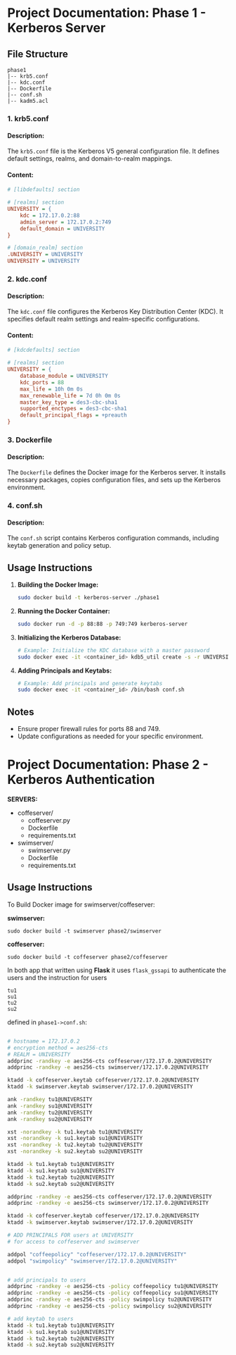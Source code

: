 # Project Documentation: Phase 1 - Kerberos Server

## File Structure

```
phase1
|-- krb5.conf
|-- kdc.conf
|-- Dockerfile
|-- conf.sh
|-- kadm5.acl
```

### 1. **krb5.conf**

#### Description:

The `krb5.conf` file is the Kerberos V5 general configuration file. It defines default settings, realms, and domain-to-realm mappings.

#### Content:

```ini
# [libdefaults] section

# [realms] section
UNIVERSITY = {
    kdc = 172.17.0.2:88
    admin_server = 172.17.0.2:749
    default_domain = UNIVERSITY
}

# [domain_realm] section
.UNIVERSITY = UNIVERSITY
UNIVERSITY = UNIVERSITY
```

### 2. **kdc.conf**

#### Description:

The `kdc.conf` file configures the Kerberos Key Distribution Center (KDC). It specifies default realm settings and realm-specific configurations.

#### Content:

```ini
# [kdcdefaults] section

# [realms] section
UNIVERSITY = {
    database_module = UNIVERSITY
    kdc_ports = 88
    max_life = 10h 0m 0s
    max_renewable_life = 7d 0h 0m 0s
    master_key_type = des3-cbc-sha1
    supported_enctypes = des3-cbc-sha1
    default_principal_flags = +preauth
}
```

### 3. **Dockerfile**

#### Description:

The `Dockerfile` defines the Docker image for the Kerberos server. It installs necessary packages, copies configuration files, and sets up the Kerberos environment.

### 4. **conf.sh**

#### Description:

The `conf.sh` script contains Kerberos configuration commands, including keytab generation and policy setup.


## Usage Instructions

1. **Building the Docker Image:**
   ```bash
   sudo docker build -t kerberos-server ./phase1
   ```

2. **Running the Docker Container:**
   ```bash
   sudo docker run -d -p 88:88 -p 749:749 kerberos-server
   ```

3. **Initializing the Kerberos Database:**
   ```bash
   # Example: Initialize the KDC database with a master password
   sudo docker exec -it <container_id> kdb5_util create -s -r UNIVERSITY
   ```

4. **Adding Principals and Keytabs:**
   ```bash
   # Example: Add principals and generate keytabs
   sudo docker exec -it <container_id> /bin/bash conf.sh
   ```

## Notes

- Ensure proper firewall rules for ports 88 and 749.
- Update configurations as needed for your specific environment.


# Project Documentation: Phase 2 - Kerberos Authentication

**SERVERS:**
  - coffeserver/
    - coffeserver.py
    - Dockerfile
    - requirements.txt
  - swimserver/
    - swimserver.py
    - Dockerfile
    - requirements.txt


## Usage Instructions

To Build Docker image for swimserver/coffeserver:

**swimserver:**
```
sudo docker build -t swimserver phase2/swimserver
```

**coffeserver:**
```
sudo docker build -t coffeserver phase2/coffeserver
```

In both app that written using **Flask** it uses `flask_gssapi` to authenticate the users and the instruction for users
```
tu1
su1
tu2
su2
```
defined in `phase1->conf.sh`:
```bash

# hostname = 172.17.0.2
# encryption method = aes256-cts
# REALM = UNIVERSITY
addprinc -randkey -e aes256-cts coffeserver/172.17.0.2@UNIVERSITY  
addprinc -randkey -e aes256-cts swimserver/172.17.0.2@UNIVERSITY

ktadd -k coffeserver.keytab coffeserver/172.17.0.2@UNIVERSITY
ktadd -k swimserver.keytab swimserver/172.17.0.2@UNIVERSITY

ank -randkey tu1@UNIVERSITY
ank -randkey su1@UNIVERSITY
ank -randkey tu2@UNIVERSITY
ank -randkey su2@UNIVERSITY

xst -norandkey -k tu1.keytab tu1@UNIVERSITY
xst -norandkey -k su1.keytab su1@UNIVERSITY
xst -norandkey -k tu2.keytab tu2@UNIVERSITY
xst -norandkey -k su2.keytab su2@UNIVERSITY

ktadd -k tu1.keytab tu1@UNIVERSITY
ktadd -k su1.keytab su1@UNIVERSITY
ktadd -k tu2.keytab tu2@UNIVERSITY
ktadd -k su2.keytab su2@UNIVERSITY

addprinc -randkey -e aes256-cts coffeserver/172.17.0.2@UNIVERSITY
addprinc -randkey -e aes256-cts swimserver/172.17.0.2@UNIVERSITY

ktadd -k coffeserver.keytab coffeserver/172.17.0.2@UNIVERSITY
ktadd -k swimserver.keytab swimserver/172.17.0.2@UNIVERSITY

# ADD PRINCIPALS FOR users at UNIVERSITY
# for access to coffeserver and swimserver

addpol "coffeepolicy" "coffeserver/172.17.0.2@UNIVERSITY"
addpol "swimpolicy" "swimserver/172.17.0.2@UNIVERSITY"


# add principals to users
addprinc -randkey -e aes256-cts -policy coffeepolicy tu1@UNIVERSITY
addprinc -randkey -e aes256-cts -policy coffeepolicy su1@UNIVERSITY
addprinc -randkey -e aes256-cts -policy swimpolicy tu2@UNIVERSITY
addprinc -randkey -e aes256-cts -policy swimpolicy su2@UNIVERSITY

# add keytab to users
ktadd -k tu1.keytab tu1@UNIVERSITY
ktadd -k su1.keytab su1@UNIVERSITY
ktadd -k tu2.keytab tu2@UNIVERSITY
ktadd -k su2.keytab su2@UNIVERSITY
```

